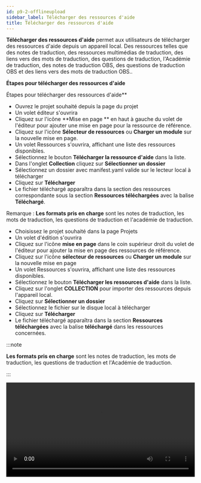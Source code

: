 ```yaml
---
id: p9-2-offlineupload
sidebar_label: Télécharger des ressources d'aide
title: Télécharger des ressources d'aide
---
```

**Télécharger des ressources d'aide** permet aux utilisateurs de télécharger des ressources d'aide depuis un appareil local. Des ressources telles que des notes de traduction, des ressources multimédias de traduction, des liens vers des mots de traduction, des questions de traduction, l'Académie de traduction, des notes de traduction OBS, des questions de traduction OBS et des liens vers des mots de traduction OBS..

**Étapes pour télécharger des ressources d'aide**

Étapes pour télécharger des ressources d'aide**

- Ouvrez le projet souhaité depuis la page du projet
- Un volet éditeur s'ouvrira
- Cliquez sur l'icône **Mise en page ** en haut à gauche du volet de l'éditeur pour ajouter une mise en page pour la ressource de référence.
- Cliquez sur l'icône **Sélecteur de ressources** ou **Charger un module** sur la nouvelle mise en page.
- Un volet Ressources s'ouvrira, affichant une liste des ressources disponibles.
- Sélectionnez le bouton **Télécharger la ressource d'aide** dans la liste.
- Dans l'onglet **Collection** cliquez sur **Sélectionner un dossier**
- Sélectionnez un dossier avec manifest.yaml valide sur le lecteur local à télécharger
- Cliquez sur **Télécharger**
- Le fichier téléchargé apparaîtra dans la section des ressources correspondante sous la section **Ressources téléchargées** avec la balise **Téléchargé**.

Remarque : **Les formats pris en charge** sont les notes de traduction, les mots de traduction, les questions de traduction et l'académie de traduction.

- Choisissez le projet souhaité dans la page Projets
- Un volet d'édition s'ouvrira
- Cliquez sur l'icône **mise en page** dans le coin supérieur droit du volet de l'éditeur pour ajouter la mise en page des ressources de référence.
- Cliquez sur l'icône **sélecteur de ressources** ou **Charger un module** sur la nouvelle mise en page
- Un volet Ressources s'ouvrira, affichant une liste des ressources disponibles.
- Sélectionnez le bouton **Télécharger les ressources d'aide** dans la liste.
- Cliquez sur l'onglet **COLLECTION** pour importer des ressources depuis l'appareil local.
- Cliquez sur **Sélectionner un dossier**
- Sélectionnez le fichier sur le disque local à télécharger
- Cliquez sur **Télécharger**
- Le fichier téléchargé apparaîtra dans la section **Ressources téléchargées** avec la balise **téléchargé** dans les ressources concernées.

:::note

**Les formats pris en charge** sont les notes de traduction, les mots de traduction, les questions de traduction et l'Académie de traduction.

:::

<video controls src="/0.7.4/en-upload-help-resources.mp4" width="100%" type="video/mp4"/>